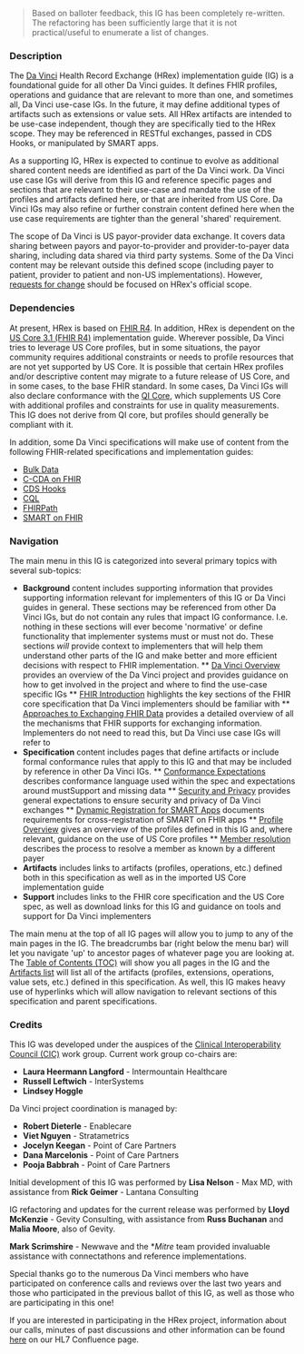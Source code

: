   <blockquote class="note-to-balloters">
    <p>
      Based on balloter feedback, this IG has been completely re-written.  The refactoring has been sufficiently large that it is not practical/useful to enumerate a list of changes.
    </p>
  </blockquote>

### Description

The [Da Vinci](https://confluence.hl7.org/display/DVP) Health Record Exchange (HRex) implementation guide (IG) is a foundational guide for all other Da Vinci guides.  It defines FHIR profiles, operations and guidance that are relevant to more than one, and sometimes all, Da Vinci use-case IGs.  In the future, it may define additional types of artifacts such as extensions or value sets.  All HRex artifacts are intended to be use-case independent, though they are specifically tied to the HRex scope.  They may be referenced in RESTful exchanges, passed in CDS Hooks, or manipulated by SMART apps.

As a supporting IG, HRex is expected to continue to evolve as additional shared content needs are identified as part of the Da Vinci work.  Da Vinci use case IGs will derive from this IG and reference specific pages and sections that are relevant to their use-case and mandate the use of the profiles and artifacts defined here, or that are inherited from US Core.  Da Vinci IGs may also refine or further constrain content defined here when the use case requirements are tighter than the general 'shared' requirement.

The scope of Da Vinci is US payor-provider data exchange.  It covers data sharing between payors and payor-to-provider and provider-to-payer data sharing, including data shared via third party systems.  Some of the Da Vinci content may be relevant outside this defined scope (including payer to patient, provider to patient and non-US implementations).  However, [requests for change](http://hl7.org/fhir-issues) should be focused on HRex's official scope.


### Dependencies

At present, HRex is based on [FHIR R4]({{site.data.fhir.path}}).  In addition, HRex is dependent on the [US Core 3.1 (FHIR R4)]({{site.data.fhir.ver.uscore}}) implementation guide.  Wherever possible, Da Vinci tries to leverage US Core profiles, but in some situations, the payor community requires additional constraints or needs to profile resources that are not yet supported by US Core.  It is possible that certain HRex profiles and/or descriptive content may migrate to a future release of US Core, and in some cases, to the base FHIR standard.  In some cases, Da Vinci IGs will also declare conformance with the [QI Core](http://hl7.org/fhir/us/qicore), which supplements US Core with additional profiles and constraints for use in quality measurements.  This IG does not derive from QI core, but profiles should generally be compliant with it.

In addition, some Da Vinci specifications will make use of content from the following FHIR-related specifications and implementation guides:
* [Bulk Data](https://hl7.org/fhir/uv/bulkdata)
* [C-CDA on FHIR](http://www.hl7.org/fhir/us/ccda)
* [CDS Hooks](https://cds-hooks.org)
* [CQL](https://cql.hl7.org)
* [FHIRPath](http://hl7.org/fhirpath)
* [SMART on FHIR](http://www.hl7.org/fhir/smart-app-launch)


### Navigation

The main menu in this IG is categorized into several primary topics with several sub-topics:

* **Background** content includes supporting information that provides supporting information relevant for implementers of this IG or Da Vinci guides in general.  These sections may be referenced from other Da Vinci IGs, but do not contain any rules that impact IG conformance.  I.e. nothing in these sections will ever become 'normative' or define functionality that implementer systems must or must not do.  These sections *will* provide context to implementers that will help them understand other parts of the IG and make better and more efficient decisions with respect to FHIR implementation.
** [Da Vinci Overview](http://hl7.org/about/davinci) provides an overview of the Da Vinci project and provides guidance on how to get involved in the project and where to find the use-case specific IGs
** [FHIR Introduction](fhir.html) highlights the key sections of the FHIR core specification that Da Vinci implementers should be familiar with
** [Approaches to Exchanging FHIR Data](exchanging.html) provides a detailed overview of all the mechanisms that FHIR supports for exchanging information.  Implementers do not need to read this, but Da Vinci use case IGs will refer to 
* **Specification** content includes pages that define artifacts or include formal conformance rules that apply to this IG and that may be included by reference in other Da Vinci IGs.
** [Conformance Expectations](conformance.html) describes conformance language used within the spec and expectations around mustSupport and missing data
** [Security and Privacy](security.html) provides general expectations to ensure security and privacy of Da Vinci exchanges
** [Dynamic Registration for SMART Apps](smart-app-reg.html) documents requirements for cross-registration of SMART on FHIR apps
** [Profile Overview](profiles.html) gives an overview of the profiles defined in this IG and, where relevant, guidance on the use of US Core profiles
** [Member resolution](OperationDefinition-member-match.html) describes the process to resolve a member as known by a different payer
* **Artifacts** includes links to artifacts (profiles, operations, etc.) defined both in this specification as well as in the imported US Core implementation guide
* **Support** includes links to the FHIR core specification and the US Core spec, as well as download links for this IG and guidance on tools and support for Da Vinci implementers

The main menu at the top of all IG pages will allow you to jump to any of the main pages in the IG.  The breadcrumbs bar (right below the menu bar) will let you navigate 'up' to ancestor pages of whatever page you are looking at.  The [Table of Contents (TOC)](toc.html) will show you all pages in the IG and the [Artifacts list](artifacts.html) will list all of the artifacts (profiles, extensions, operations, value sets, etc.) defined in this specification.  As well, this IG makes heavy use of hyperlinks which will allow navigation to relevant sections of this specification and parent specifications.  

### Credits

This IG was developed under the auspices of the [Clinical Interoperability Council (CIC)](http://www.hl7.org/Special/committees/cic) work group.  Current work group co-chairs are:

* **Laura Heermann Langford** - Intermountain Healthcare
* **Russell Leftwich** - InterSystems
* **Lindsey Hoggle**

Da Vinci project coordination is managed by:

* **Robert Dieterle** - Enablecare
* **Viet Nguyen** - Stratametrics
* **Jocelyn Keegan** - Point of Care Partners
* **Dana Marcelonis** - Point of Care Partners
* **Pooja Babbrah** - Point of Care Partners

Initial development of this IG was performed by **Lisa Nelson** - Max MD, with assistance from **Rick Geimer** - Lantana Consulting

IG refactoring and updates for the current release was performed by **Lloyd McKenzie** - Gevity Consulting, with assistance from **Russ Buchanan** and **Malia Moore**, also of Gevity.

**Mark Scrimshire** - Newwave and the **Mitre* team provided invaluable assistance with connectathons and reference implementations.

Special thanks go to the numerous Da Vinci members who have participated on conference calls and reviews over the last two years and those who participated in the previous ballot of this IG, as well as those who are participating in this one!

If you are interested in participating in the HRex project, information about our calls, minutes of past discussions and other information can be found [here](https://confluence.hl7.org/pages/viewpage.action?pageId=40741996) on our HL7 Confluence page.